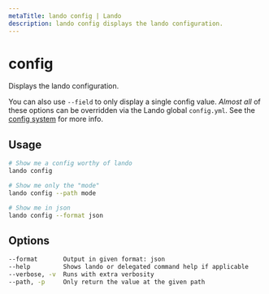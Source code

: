 ```yaml
---
metaTitle: lando config | Lando
description: lando config displays the lando configuration.
---
```


# config

Displays the lando configuration.

You can also use `--field` to only display a single config value. *Almost all* of these options can be overridden via the Lando global `config.yml`. See the [config system](../config/config.md) for more info.

## Usage

```bash
# Show me a config worthy of lando
lando config

# Show me only the "mode"
lando config --path mode

# Show me in json
lando config --format json
```

## Options

```bash
--format       Output in given format: json
--help         Shows lando or delegated command help if applicable
--verbose, -v  Runs with extra verbosity
--path, -p     Only return the value at the given path
```

